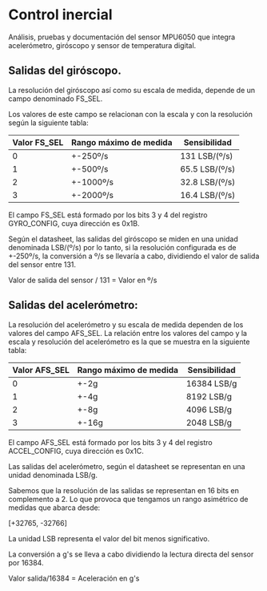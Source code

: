 # Control inercial
Análisis, pruebas y documentación del sensor MPU6050 que integra acelerómetro, giróscopo y sensor de temperatura digital.


## Salidas del giróscopo.

La resolución del giróscopo así como su escala de medida, depende de un campo denominado FS_SEL.

Los valores de este campo se relacionan con la escala y con la resolución según la siguiente tabla:

|Valor FS_SEL|Rango máximo de medida|Sensibilidad|
|------------|----------------------|------------|
|0           | +-250º/s             | 131 LSB/(º/s)|
|1           | +-500º/s             | 65.5 LSB/(º/s)|
|2           | +-1000º/s            | 32.8 LSB/(º/s)|
|3           | +-2000º/s            | 16.4 LSB/(º/s)|

El campo FS_SEL está formado por los bits 3 y 4 del registro GYRO_CONFIG, cuya dirección es 0x1B.

Según el datasheet, las salidas del giróscopo se miden en una unidad denominada LSB/(º/s) por lo tanto, si la resolución configurada es de +-250º/s, la conversión a º/s se llevaría a cabo, dividiendo el valor de salida del sensor entre 131.

Valor de salida del sensor / 131 = Valor en º/s

## Salidas del acelerómetro:
La resolución del acelerómetro y su escala de medida dependen de los valores del campo AFS_SEL.
La relación entre los valores del campo y la escala y resolución del acelerómetro
es la que se muestra en la siguiente tabla:

|Valor AFS_SEL|Rango máximo de medida|Sensibilidad|
|-------------|----------------------|------------|
|0            | +-2g                 | 16384 LSB/g|
|1            | +-4g                 | 8192 LSB/g |
|2            | +-8g                 | 4096 LSB/g |
|3            | +-16g                | 2048 LSB/g |

El campo AFS_SEL está formado por los bits 3 y 4 del registro ACCEL_CONFIG, cuya dirección es 0x1C.

Las salidas del acelerómetro, según el datasheet se representan en una unidad denominada LSB/g.

Sabemos que la resolución de las salidas se representan en 16 bits en complemento a 2. Lo que provoca que tengamos
un rango asimétrico de medidas que abarca desde:

[+32765, -32766]

La unidad LSB representa el valor del bit menos significativo.

La conversión a g's se lleva a cabo dividiendo la lectura directa del sensor por 16384.

Valor salida/16384 = Aceleración en g's
